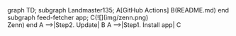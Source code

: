 <div class="mermaid">
    graph TD;
    subgraph Landmaster135;
        A[GitHub Actions]
        B(README.md)
    end
    subgraph feed-fetcher app;
        C(![](img/zenn.png)<br>Zenn)
    end
    A -->|Step2. Update| B
    A -->|Step1. Install app| C
</div>

